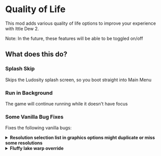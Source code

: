 # Quality of Life

This mod adds various quality of life options to improve your experience with Ittle Dew 2.

Note: In the future, these features will be able to be toggled on/off

## What does this do?

### Splash Skip
Skips the Ludosity splash screen, so you boot straight into Main Menu

###  Run in Background
The game will continue running while it doesn't have focus

### Some Vanilla Bug Fixes
Fixes the following vanilla bugs:

<details>
	<summary>
		<b>Resolution selection list in graphics options might duplicate or miss some resolutions</b>
	</summary>

	In vanilla, you may be missing some resolution selections because of a bug where it could duplicate
	and skip over some selections based on how many total selections your display supports. In one
	known case, this caused 1440p to not be selectable in windowed mode.
</details>

<details>
	<summary>
	<b>Fluffy lake warp override<b>
	</summary>

	In vanilla, if you warp from pause menu after entering Fluffy room A (where Pillow Fort entrance is),
	you'll always respawn at lake (where you do when you start a new game.
</details>